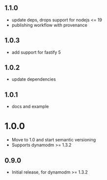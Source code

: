 ## 1.1.0
 * update deps, drops support for nodejs <= 19
 * publishing workflow with provenance

## 1.0.3
 * add support for fastify 5

## 1.0.2
 * update dependencies

## 1.0.1
 * docs and example

# 1.0.0
 * Move to 1.0 and start semantic versioning
 * Supports dynamodm >= 1.3.2

## 0.9.0
 * Initial release, for dynamodm >= 1.3.2
